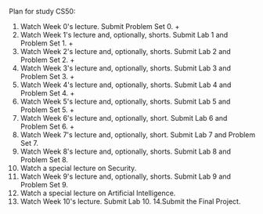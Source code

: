 Plan for study CS50:
1. Watch Week 0's lecture. Submit Problem Set 0. +
2. Watch Week 1's lecture and, optionally, shorts. Submit Lab 1 and Problem Set 1. +
3. Watch Week 2's lecture and, optionally, shorts. Submit Lab 2 and Problem Set 2. +
4. Watch Week 3's lecture and, optionally, shorts. Submit Lab 3 and Problem Set 3. +
5. Watch Week 4's lecture and, optionally, shorts. Submit Lab 4 and Problem Set 4. +
6. Watch Week 5's lecture and, optionally, shorts. Submit Lab 5 and Problem Set 5. +
7. Watch Week 6's lecture and, optionally, short. Submit Lab 6 and Problem Set 6. +
8. Watch Week 7's lecture and, optionally, short. Submit Lab 7 and Problem Set 7.
9. Watch Week 8's lecture and, optionally, shorts. Submit Lab 8 and Problem Set 8.
10. Watch a special lecture on Security.
11. Watch Week 9's lecture and, optionally, shorts. Submit Lab 9 and Problem Set 9.
12. Watch a special lecture on Artificial Intelligence.
13. Watch Week 10's lecture. Submit Lab 10.
14.Submit the Final Project.
